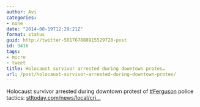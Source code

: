 ```yaml
---
author: Avi
categories:
- none
date: "2014-08-19T12:29:21Z"
format: status
guid: http://twitter-501767888915529728-post
id: 9416
tags:
- micro
- tweet
title: Holocaust survivor arrested during downtown protes…
url: /post/holocaust-survivor-arrested-during-downtown-protes/
---
```

Holocaust survivor arrested during downtown protest of [#Ferguson](http://twitter.com/search?q=%23Ferguson) police tactics: [stltoday.com/news/local/cri…](http://www.stltoday.com/news/local/crime-and-courts/holocaust-survivor-arrested-during-downtown-protest-of-ferguson-police-tactics/article_8e426fc4-7530-5054-9f61-579a8f2a8e7a.html)